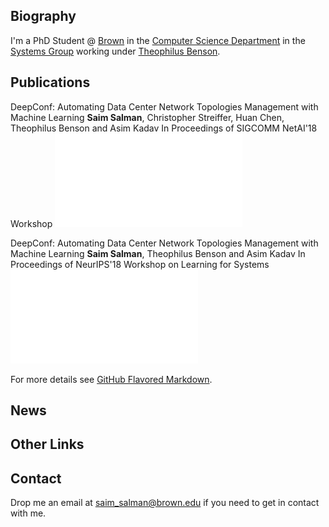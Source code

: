 ## Biography

I'm a PhD Student @ [Brown](https://www.brown.edu/) in the [Computer Science Department](http://cs.brown.edu/) in the [Systems Group](https://systems.cs.brown.edu/) working under [Theophilus Benson](http://cs.brown.edu/~tab/).

## Publications

DeepConf: Automating Data Center Network Topologies Management with Machine Learning
**Saim Salman**, Christopher Streiffer, Huan Chen, Theophilus Benson and Asim Kadav
In Proceedings of SIGCOMM NetAI'18 Workshop
![PDF](publications/NetAI18.pdf)

DeepConf: Automating Data Center Network Topologies Management with Machine Learning
**Saim Salman**, Theophilus Benson and Asim Kadav
In Proceedings of NeurIPS'18 Workshop on Learning for Systems
![PDF](publications/MLSYS18.pdf)

For more details see [GitHub Flavored Markdown](https://guides.github.com/features/mastering-markdown/).

## News

## Other Links

## Contact

Drop me an email at [saim_salman@brown.edu](saim_salman@brown.edu) if you need to get in contact with me.
